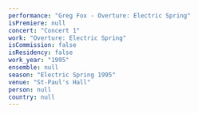 ```yaml
---
performance: "Greg Fox - Overture: Electric Spring"
isPremiere: null
concert: "Concert 1"
work: "Overture: Electric Spring"
isCommission: false
isResidency: false
work_year: "1995"
ensemble: null
season: "Electric Spring 1995"
venue: "St-Paul's Hall"
person: null
country: null
---
```


